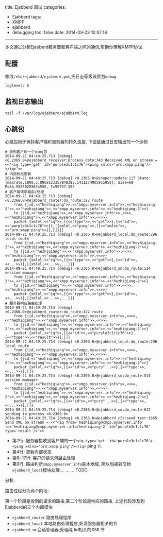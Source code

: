 title: Ejabberd 调试
categories:
  - Ejabberd
tags:
  - XMPP
  - ejabberd
  - debugging
toc: false
date: 2014-09-23 12:07:18
---

本文通过分析Ejabberd服务器和客户端之间的通信,帮助你理解XMPP协议.

<!--more-->

## 配置

修改`/etc/ejabberd/ejabberd.yml`,把日志等级设置为`debug`

```
loglevel: 5
```

## 监视日志输出

```
tail -f /var/log/ejabberd/ejabberd.log
```

## 心跳包

心跳包用于保持客户端和服务器的持久连接, 下面是通过日志输出的一个示例

```
# 收到客户的一个ping包
2014-09-21 04:49:25.713 [debug] <0.2365.0>@ejabberd_receiver:process_data:343 Received XML on stream = <<"<iq type='get' id='purple3c1c1c76'><ping xmlns='urn:xmpp:ping'/></iq>">>
# 内部状态更新
2014-09-21 04:49:25.713 [debug] <0.2365.0>@shaper:update:117 State: {maxrate,1000,3.0968123357848385,1411274905955950}, Size=69 M=34.55350285694598, I=59757.352
# 客户端请求路由/处理
2014-09-21 04:49:25.713 [debug] <0.2366.0>@ejabberd_router:do_route:322 route
	from {jid,<<"hezhiqiang">>,<<"xmpp.myserver.info">>,<<"hezhiqiang-2">>,<<"hezhiqiang">>,<<"xmpp.myserver.info">>,<<"hezhiqiang-2">>}
	to {jid,<<"hezhiqiang">>,<<"xmpp.myserver.info">>,<<>>,<<"hezhiqiang">>,<<"xmpp.myserver.info">>,<<>>}
	packet {xmlel,<<"iq">>,[{<<"type">>,<<"get">>},{<<"id">>,<<"purple3c1c1c76">>}],[{xmlel,<<"ping">>,[{<<"xmlns">>,<<"urn:xmpp:ping">>}],[]}]}
2014-09-21 04:49:25.713 [debug] <0.2366.0>@ejabberd_local:do_route:296 local route
	from {jid,<<"hezhiqiang">>,<<"xmpp.myserver.info">>,<<"hezhiqiang-2">>,<<"hezhiqiang">>,<<"xmpp.myserver.info">>,<<"hezhiqiang-2">>}
	to {jid,<<"hezhiqiang">>,<<"xmpp.myserver.info">>,<<>>,<<"hezhiqiang">>,<<"xmpp.myserver.info">>,<<>>}
	packet {xmlel,<<"iq">>,[{<<"type">>,<<"get">>},{<<"id">>,<<...>>}],[{xmlel,<<...>>,...}]}
2014-09-21 04:49:25.714 [debug] <0.2366.0>@ejabberd_sm:do_route:514 session manager
	from {jid,<<"hezhiqiang">>,<<"xmpp.myserver.info">>,<<"hezhiqiang-2">>,<<"hezhiqiang">>,<<"xmpp.myserver.info">>,<<"hezhiqiang-2">>}
	to {jid,<<"hezhiqiang">>,<<"xmpp.myserver.info">>,<<>>,<<"hezhiqiang">>,<<"xmpp.myserver.info">>,<<>>}
	packet {xmlel,<<"iq">>,[{<<"type">>,<<"get">>},{<<"id">>,<<...>>}],[{xmlel,<<...>>,...}]}
# 服务器响应路由处理
2014-09-21 04:49:25.714 [debug] <0.2366.0>@ejabberd_router:do_route:322 route
	from {jid,<<"hezhiqiang">>,<<"xmpp.myserver.info">>,<<>>,<<"hezhiqiang">>,<<"xmpp.myserver.info">>,<<>>}
	to {jid,<<"hezhiqiang">>,<<"xmpp.myserver.info">>,<<"hezhiqiang-2">>,<<"hezhiqiang">>,<<"xmpp.myserver.info">>,<<"hezhiqiang-2">>}
	packet {xmlel,<<"iq">>,[{<<"id">>,<<"purple3c1c1c76">>},{<<"type">>,<<"result">>}],[]}
2014-09-21 04:49:25.714 [debug] <0.2366.0>@ejabberd_local:do_route:296 local route
	from {jid,<<"hezhiqiang">>,<<"xmpp.myserver.info">>,<<>>,<<"hezhiqiang">>,<<"xmpp.myserver.info">>,<<>>}
	to {jid,<<"hezhiqiang">>,<<"xmpp.myserver.info">>,<<"hezhiqiang-2">>,<<"hezhiqiang">>,<<"xmpp.myserver.info">>,<<"hezhiqiang-2">>}
	packet {xmlel,<<"iq">>,[{<<"id">>,<<"purp"...>>},{<<"type">>,<<...>>}],[]}
2014-09-21 04:49:25.714 [debug] <0.2366.0>@ejabberd_sm:do_route:514 session manager
	from {jid,<<"hezhiqiang">>,<<"xmpp.myserver.info">>,<<>>,<<"hezhiqiang">>,<<"xmpp.myserver.info">>,<<>>}
	to {jid,<<"hezhiqiang">>,<<"xmpp.myserver.info">>,<<"hezhiqiang-2">>,<<"hezhiqiang">>,<<"xmpp.myserver.info">>,<<"hezhiqiang-2">>}
	packet {xmlel,<<"iq">>,[{<<"id">>,<<"purp"...>>},{<<"type">>,<<...>>}],[]}
2014-09-21 04:49:25.714 [debug] <0.2366.0>@ejabberd_sm:do_route:612 sending to process <0.2366.0>
2014-09-21 04:49:25.714 [debug] <0.2366.0>@ejabberd_c2s:send_text:1865 Send XML on stream = <<"<iq from='hezhiqiang@xmpp.myserver.info' to='hezhiqiang@xmpp.myserver.info/hezhiqiang-2' id='purple3c1c1c76' type='result'/>">>
```

- 第2行:
    服务器接收到客户端的一个`<iq type='get' id='purple3c1c1c76'><ping xmlns='urn:xmpp:ping'/></iq>` ping `节`.
- 第4行:
    更新内部状态
- 第6~17行:
    客户的请求包路由处理
- 第8行:
    路由判断`xmpp.myserver.info`是本地域, 所以包被转交给`ejabberd_local`模块处理
...
...
...
TODO

分析:

路由过程分为两个阶段:

第一个阶段是收到的请求的路由,第二个阶段是响应的路由, 上述代码涉及到Ejabberd的三个内部模块

- `ejabberd_router` 路由处理程序
- `ejabberd_local`  本地路由处理程序,处理服务器相关的节
- `ejabberd_sm`     会话管理器,处理纯Jid相关的XML节

